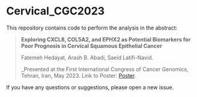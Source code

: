 # Cervical_CGC2023

This repository contains code to perform the analysis in the abstract:
> **Exploring CXCL8, COL5A2, and EPHX2 as Potential Biomarkers for Poor Prognosis in Cervical Squamous Epithelial Cancer**
>
> Fatemeh Hedayat, Arash B. Abadi, Saeid Latifi-Navid.
>
> _Presented at the First International Congress of Cancer Genomics, Tehran, Iran, May 2023. Link to Poster: [Poster](https://www.researchgate.net/publication/370600004_Exploring_CXCL8_COL5A2_and_EPHX2_as_Potential_Biomarkers_for_Poor_Prognosis_in_Cervical_Squamous_Epithelial_Cancer).

If you have any questions or suggestions, please open a new issue.
